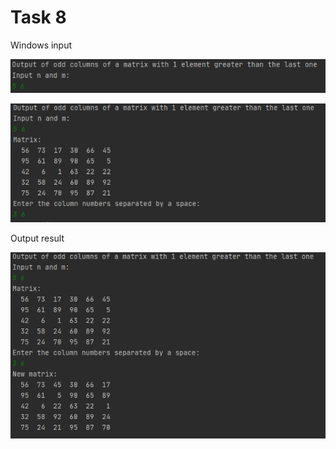 Task 8
=====================

Windows input 

![](https://github.com/DzmitrySiarheyeu/Epam/blob/main/Second-chapter-of-the-course/Tasks.%20Array%20of%20arrays/Task%208/img/1.PNG)

![](https://github.com/DzmitrySiarheyeu/Epam/blob/main/Second-chapter-of-the-course/Tasks.%20Array%20of%20arrays/Task%208/img/2.PNG)

Output result

![](https://github.com/DzmitrySiarheyeu/Epam/blob/main/Second-chapter-of-the-course/Tasks.%20Array%20of%20arrays/Task%208/img/3.PNG)
